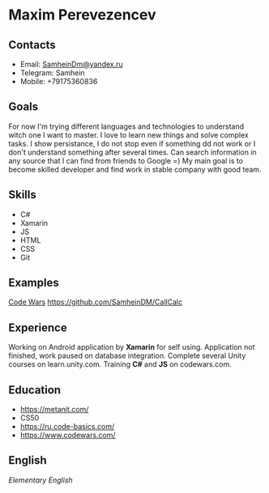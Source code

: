 # Maxim Perevezencev
## Contacts
* Email: SamheinDm@yandex.ru
* Telegram: Samhein
* Mobile: +79175360836
## Goals
For now I'm trying different languages and technologies to understand witch one I want to master. I love to learn new things and
solve complex tasks. I show persistance, I do not stop even if something dd not work or I don't understand something after
several times. Can search information in any source that I can find from friends to Google =) My main goal is to become skilled 
developer and find work in stable company with good team. 
## Skills
* C#
* Xamarin
* JS
* HTML
* CSS
* Git
## Examples
[Code Wars](https://www.codewars.com/users/SamheinDM)
https://github.com/SamheinDM/CallCalc
## Experience
Working on Android application by **Xamarin** for self using. Application not finished, work paused on database integration.
Complete several Unity courses on learn.unity.com. Training **C#** and **JS** on codewars.com.
## Education
* https://metanit.com/
* CS50
* https://ru.code-basics.com/
* https://www.codewars.com/
## English
*Elementary English*
